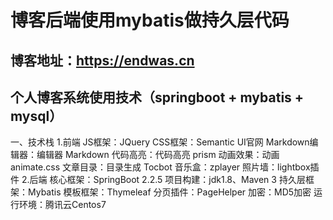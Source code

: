 
# 博客后端使用mybatis做持久层代码
## 博客地址：https://endwas.cn 

## 个人博客系统使用技术（springboot + mybatis + mysql）

一、技术栈
1.前端
JS框架：JQuery
CSS框架：Semantic UI官网
Markdown编辑器：编辑器 Markdown
代码高亮：代码高亮 prism
动画效果：动画 animate.css
文章目录：目录生成 Tocbot
音乐盒：zplayer
照片墙：lightbox插件
2.后端
核心框架：SpringBoot 2.2.5
项目构建：jdk1.8、Maven 3
持久层框架：Mybatis
模板框架：Thymeleaf
分页插件：PageHelper
加密：MD5加密
运行环境：腾讯云Centos7
